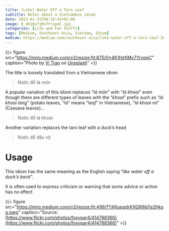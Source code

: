 ```yaml
---
title: (Like) Water Off a Taro Leaf
subtitle: Notes about a Vietnamese idiom
date: 2023-01-31T09:19:42+01:00
image: 0_4K1HzfiMv7YrvpeC.jpg
categories: [Life and Fun Stuffs]
tags: [Medium, Southeast Asia, Vietnam, Idiom]
medium: https://medium.com/southeast-asia/like-water-off-a-taro-leaf-20af79f254fa
---
```


{{< figure src="https://miro.medium.com/v2/resize:fit:875/0*4K1HzfiMv7YrvpeC" caption="Photo by [Vi Tran](https://unsplash.com/@kanbi95?utm_source=medium&utm_medium=referral) on [Unsplash](https://unsplash.com/?utm_source=medium&utm_medium=referral)" >}}

The title is loosely translated from a Vietnamese idiom

> Nước đổ lá môn

A popular variation of this idiom replaces “_lá môn_” with “_lá khoai_” even though there are different types of leaves with the “_khoai_” prefix such as “_lá khoai lang_” (potato leaves, “_lá_” means “_leaf_” in Vietnamese), “_lá khoai mì_” (Cassava leaves)…

> Nước đổ lá khoai

Another variation replaces the taro leaf with a duck’s head

> Nước đổ đầu vịt

# Usage

This idiom has the same meaning as the English saying “_like water off a duck’s back_”.

It is often used to express criticism or warning that some advice or action has no effect

{{< figure src="https://miro.medium.com/v2/resize:fit:499/1*iXKupqdrKXQ99ibTe2Hksg.jpeg" caption="Source: [https://www.flickr.com/photos/foxypar4/414788366](https://www.flickr.com/photos/foxypar4/414788366)" >}}






